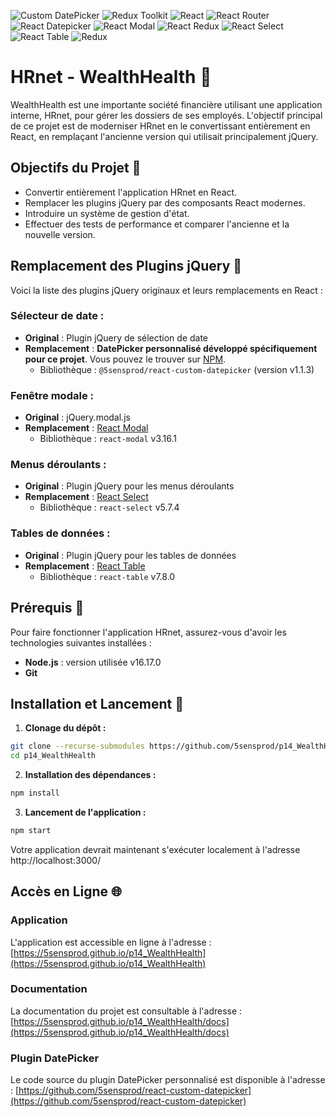 ![Custom DatePicker](https://img.shields.io/badge/Custom_DatePicker-1.1.0-brightgreen)
![Redux Toolkit](https://img.shields.io/badge/-Redux_Toolkit-764ABC?logo=redux&logoColor=white)
![React](https://img.shields.io/badge/-React-61DAFB?logo=react&logoColor=white)
![React Router](https://img.shields.io/badge/-React_Router-CA4245?logo=react-router&logoColor=white)
![React Datepicker](https://img.shields.io/badge/React_Datepicker-4.16.0-brightgreen)
![React Modal](https://img.shields.io/badge/React_Modal-3.16.1-brightgreen)
![React Redux](https://img.shields.io/badge/-React_Redux-764ABC?logo=redux&logoColor=white)
![React Select](https://img.shields.io/badge/React_Select-5.7.4-brightgreen)
![React Table](https://img.shields.io/badge/React_Table-7.8.0-brightgreen)
![Redux](https://img.shields.io/badge/-Redux-764ABC?logo=redux&logoColor=white)

# HRnet - WealthHealth 🚀

WealthHealth est une importante société financière utilisant une application interne, HRnet, pour gérer les dossiers de ses employés. L'objectif principal de ce projet est de moderniser HRnet en le convertissant entièrement en React, en remplaçant l'ancienne version qui utilisait principalement jQuery.

## Objectifs du Projet 🎯

- Convertir entièrement l'application HRnet en React.
- Remplacer les plugins jQuery par des composants React modernes.
- Introduire un système de gestion d'état.
- Effectuer des tests de performance et comparer l'ancienne et la nouvelle version.

## Remplacement des Plugins jQuery 🔄

Voici la liste des plugins jQuery originaux et leurs remplacements en React :

### Sélecteur de date :

- **Original** : Plugin jQuery de sélection de date
- **Remplacement** : **DatePicker personnalisé développé spécifiquement pour ce projet**. Vous pouvez le trouver sur [NPM](https://www.npmjs.com/package/@5sensprod/react-custom-datepicker).
  - Bibliothèque : `@5sensprod/react-custom-datepicker` (version v1.1.3)

### Fenêtre modale :

- **Original** : jQuery.modal.js
- **Remplacement** : [React Modal](https://reactcommunity.org/react-modal/)
  - Bibliothèque : `react-modal` v3.16.1

### Menus déroulants :

- **Original** : Plugin jQuery pour les menus déroulants
- **Remplacement** : [React Select](https://react-select.com/)
  - Bibliothèque : `react-select` v5.7.4

### Tables de données :

- **Original** : Plugin jQuery pour les tables de données
- **Remplacement** : [React Table](https://react-table.tanstack.com/)
  - Bibliothèque : `react-table` v7.8.0

## Prérequis 🚨

Pour faire fonctionner l'application HRnet, assurez-vous d'avoir les technologies suivantes installées :

- **Node.js** : version utilisée v16.17.0
- **Git**

## Installation et Lancement 🚀

1. **Clonage du dépôt :**

```bash
git clone --recurse-submodules https://github.com/5sensprod/p14_WealthHealt.git
cd p14_WealthHealth
```

2. **Installation des dépendances :**

```bash
npm install
```

3. **Lancement de l'application :**

```bash
npm start
```

Votre application devrait maintenant s'exécuter localement à l'adresse http://localhost:3000/

## Accès en Ligne 🌐

### Application

L'application est accessible en ligne à l'adresse :
[https://5sensprod.github.io/p14_WealthHealth](https://5sensprod.github.io/p14_WealthHealth)

### Documentation

La documentation du projet est consultable à l'adresse :
[https://5sensprod.github.io/p14_WealthHealth/docs](https://5sensprod.github.io/p14_WealthHealth/docs)

### Plugin DatePicker

Le code source du plugin DatePicker personnalisé est disponible à l'adresse :
[https://github.com/5sensprod/react-custom-datepicker](https://github.com/5sensprod/react-custom-datepicker)
